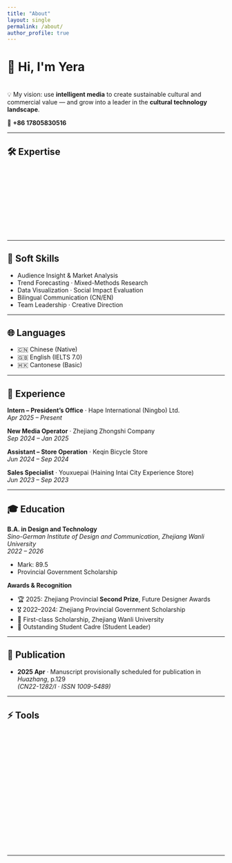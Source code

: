 ```yaml
---
title: "About"
layout: single
permalink: /about/
author_profile: true
---
```


# 👋 Hi, I'm **Yera**

<!-- 打字机效果 -->
<h2 id="intro" class="typing"></h2>

<script>
const text = "🎨 A Design & Technology undergraduate exploring the intersection of AI · AR · Interactive Media.";
let i = 0;
function typing() {
  if (i < text.length) {
    document.getElementById("intro").innerHTML += text.charAt(i);
    i++;
    setTimeout(typing, 50);
  }
}
window.onload = typing;
</script>

💡 My vision: use **intelligent media** to create sustainable cultural and commercial value — and grow into a leader in the **cultural technology landscape**.  

📱 **+86 17805830516**

---

## 🛠 Expertise

<div class="skill">
  <span>AI Content Production</span>
  <div class="bar"><div class="progress" style="--level:90%"></div></div>
</div>
<div class="skill">
  <span>Interactive Systems & UX Design</span>
  <div class="bar"><div class="progress" style="--level:85%"></div></div>
</div>
<div class="skill">
  <span>Cross-Media Narrative & Storytelling</span>
  <div class="bar"><div class="progress" style="--level:80%"></div></div>
</div>
<div class="skill">
  <span>AR / VR Development</span>
  <div class="bar"><div class="progress" style="--level:70%"></div></div>
</div>

---

## 🤝 Soft Skills
- Audience Insight & Market Analysis  
- Trend Forecasting · Mixed-Methods Research  
- Data Visualization · Social Impact Evaluation  
- Bilingual Communication (CN/EN)  
- Team Leadership · Creative Direction  

---

## 🌐 Languages
- 🇨🇳 Chinese (Native)  
- 🇬🇧 English (IELTS 7.0)  
- 🇭🇰 Cantonese (Basic)  

---

## 💼 Experience
**Intern – President’s Office** · Hape International (Ningbo) Ltd.  
*Apr 2025 – Present*  

**New Media Operator** · Zhejiang Zhongshi Company  
*Sep 2024 – Jan 2025*  

**Assistant – Store Operation** · Keqin Bicycle Store  
*Jun 2024 – Sep 2024*  

**Sales Specialist** · Youxuepai (Haining Intai City Experience Store)  
*Jun 2023 – Sep 2023*  

---

## 🎓 Education
**B.A. in Design and Technology**  
*Sino-German Institute of Design and Communication, Zhejiang Wanli University*  
*2022 – 2026*  
- Mark: 89.5  
- Provincial Government Scholarship  

**Awards & Recognition**  
- 🏆 2025: Zhejiang Provincial **Second Prize**, Future Designer Awards  
- 🎖 2022–2024: Zhejiang Provincial Government Scholarship  
- 🥇 First-class Scholarship, Zhejiang Wanli University  
- 🌟 Outstanding Student Cadre (Student Leader)  

---

## 📄 Publication
- **2025 Apr** · Manuscript provisionally scheduled for publication in *Huazhang*, p.129  
  *(CN22-1282/I · ISSN 1009-5489)*  

---

## ⚡ Tools

<div style="display: grid; grid-template-columns: repeat(4, 1fr); gap: 20px; text-align: center;">
  <div class="tooltip">
    <img src="https://cdn.jsdelivr.net/gh/8CH6/picgo/img/image1.png" alt="Lightroom" style="height:60px;"><br>
    Lightroom
    <span class="tooltiptext">Adobe Lightroom – Photo Editing</span>
  </div>
  <div class="tooltip">
    <img src="https://cdn.jsdelivr.net/gh/8CH6/picgo/img/image2.png" alt="Illustrator" style="height:60px;"><br>
    Illustrator
    <span class="tooltiptext">Adobe Illustrator – Vector Graphics</span>
  </div>
  <div class="tooltip">
    <img src="https://cdn.jsdelivr.net/gh/8CH6/picgo/img/image3.png" alt="Adobe After Effects" style="height:60px;"><br>
    After Effects
    <span class="tooltiptext">Motion Graphics & VFX</span>
  </div>
  <div class="tooltip">
    <img src="https://cdn.jsdelivr.net/gh/8CH6/picgo/img/image4.png" alt="TouchDesigner" style="height:60px;"><br>
    TouchDesigner
    <span class="tooltiptext">Interactive Media</span>
  </div>
  <div class="tooltip">
    <img src="https://cdn.jsdelivr.net/gh/8CH6/picgo/img/image5.png" alt="Cinema 4D" style="height:60px;"><br>
    Cinema 4D
    <span class="tooltiptext">3D Motion Design</span>
  </div>
  <div class="tooltip">
    <img src="https://cdn.jsdelivr.net/gh/8CH6/picgo/img/solidworks.png" alt="SolidWorks" style="height:60px;"><br>
    SolidWorks
    <span class="tooltiptext">3D CAD Design</span>
  </div>
  <div class="tooltip">
    <img src="https://cdn.jsdelivr.net/gh/8CH6/picgo/img/unity.png" alt="Unity" style="height:60px;"><br>
    Unity
    <span class="tooltiptext">Game & Interactive Development</span>
  </div>
  <div class="tooltip">
    <img src="https://cdn.jsdelivr.net/gh/8CH6/picgo/img/image8.png" alt="Arduino" style="height:60px;"><br>
    Arduino
    <span class="tooltiptext">Physical Computing</span>
  </div>
  <div class="tooltip">
    <img src="https://cdn.jsdelivr.net/gh/8CH6/picgo/img/image9.png" alt="Vroid" style="height:60px;"><br>
    Vroid
    <span class="tooltiptext">3D Avatar Creation</span>
  </div>
  <div class="tooltip">
    <img src="https://cdn.jsdelivr.net/gh/8CH6/picgo/img/image10.png" alt="Photoshop" style="height:60px;"><br>
    Photoshop
    <span class="tooltiptext">Image Editing</span>
  </div>
  <div class="tooltip">
    <img src="https://cdn.jsdelivr.net/gh/8CH6/picgo/img/image11.png" alt="Figma" style="height:60px;"><br>
    Figma
    <span class="tooltiptext">UI/UX Design</span>
  </div>
  <div class="tooltip">
    <img src="https://cdn.jsdelivr.net/gh/8CH6/picgo/img/image12.png" alt="Processing" style="height:60px;"><br>
    Processing
    <span class="tooltiptext">Creative Coding</span>
  </div>
</div>

---

<style>
/* 打字机效果 */
.typing {
  font-size: 1.2em;
  font-weight: bold;
  border-right: 2px solid #666;
  white-space: nowrap;
  overflow: hidden;
}

/* 技能条 */
.skill { margin: 12px 0; }
.bar {
  width: 100%;
  background: #ddd;
  border-radius: 8px;
  overflow: hidden;
}
.progress {
  height: 12px;
  width: 0;
  background: linear-gradient(90deg,#4facfe,#00f2fe);
  border-radius: 8px;
  animation: grow 2s forwards;
}
@keyframes grow {
  to { width: var(--level); }
}

/* 工具 tooltip */
.tooltip { position: relative; display: inline-block; transition: transform 0.3s ease; }
.tooltip:hover { transform: scale(1.1); }
.tooltiptext {
  visibility: hidden;
  background-color: #333;
  color: #fff;
  font-size: 12px;
  padding: 5px 8px;
  border-radius: 5px;
  position: absolute;
  bottom: 120%;
  left: 50%;
  transform: translateX(-50%);
  opacity: 0;
  transition: opacity 0.3s;
}
.tooltip:hover .tooltiptext {
  visibility: visible;
  opacity: 1;
}

/* 淡入动画 */
section, .skill, .tooltip {
  opacity: 0;
  transform: translateY(20px);
  transition: all 0.6s ease-out;
}
section.visible, .skill.visible, .tooltip.visible {
  opacity: 1;
  transform: translateY(0);
}

/* 回到顶部按钮样式 */
#back-to-top {
  position: fixed;
  right: 30px;
  bottom: 30px;
  background-color: rgba(51,51,51,0.8);
  color: #fff;
  font-size: 24px;
  padding: 12px 16px;
  border-radius: 50%;
  cursor: pointer;
  box-shadow: 0 4px 8px rgba(0,0,0,0.3);
  transition: background-color 0.3s, transform 0.2s;
  z-index: 10000;
  display: none;
  text-align: center;
  line-height: 1;
  backdrop-filter: blur(4px);
}
#back-to-top:hover {
  background-color: rgba(85,85,85,0.9);
  transform: translateY(-2px);
}

/* 响应式：小屏幕适配 */
@media (max-width: 768px) {
  #back-to-top {
    right: 15px;
    bottom: 70px;
    font-size: 20px;
    padding: 10px 14px;
  }
}
@media (max-width: 480px) {
  #back-to-top {
    right: 10px;
    bottom: 60px;
    font-size: 18px;
    padding: 8px 12px;
  }
}
</style>

<script>
/* 滚动淡入效果 */
const observer = new IntersectionObserver(entries => {
  entries.forEach(entry => {
    if(entry.isIntersecting) {
      entry.target.classList.add('visible');
    }
  });
});
document.querySelectorAll('section, .skill, .tooltip').forEach(el => observer.observe(el));

/* 回到顶部按钮逻辑 */
const backToTop = document.getElementById('back-to-top');
window.addEventListener('scroll', () => {
  backToTop.style.display = (window.scrollY > 300) ? 'block' : 'none';
});
backToTop.addEventListener('click', () => {
  window.scrollTo({ top: 0, behavior: 'smooth' });
});
</script>
